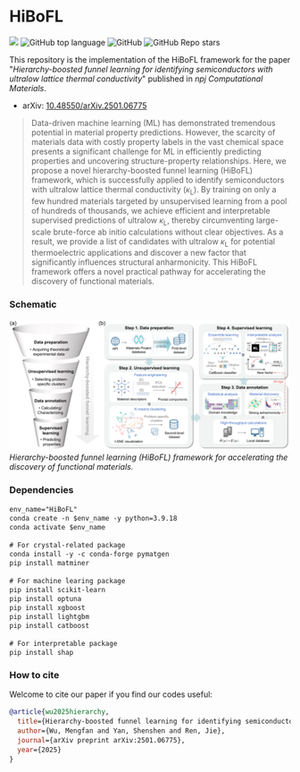 # HiBoFL
<a href="https://github.com/mf-wu/HiBoFL" target="_blank"><img src="https://img.shields.io/badge/Machine%20Learning-Lattice%20Thermal%20Conductivity-red.svg"></a>
![GitHub top language](https://img.shields.io/github/languages/top/mf-wu/HiBoFL)
![GitHub](https://img.shields.io/github/license/mf-wu/HiBoFL?style=flat-square)
![GitHub Repo stars](https://img.shields.io/github/stars/mf-wu/HiBoFL?style=social) 

This repository is the implementation of the HiBoFL framework for the paper "*Hierarchy-boosted funnel learning for identifying semiconductors with ultralow lattice thermal conductivity*" published in *npj Computational Materials*.  
- arXiv: [10.48550/arXiv.2501.06775](https://arxiv.org/abs/2501.06775)
>Data-driven machine learning (ML) has demonstrated tremendous potential in material property predictions. However, the scarcity of materials data with costly property labels in the vast chemical space presents a significant challenge for ML in efficiently predicting properties and uncovering structure-property relationships. Here, we propose a novel hierarchy-boosted funnel learning (HiBoFL) framework, which is successfully applied to identify semiconductors with ultralow lattice thermal conductivity ($\kappa_\mathrm{L}$). By training on only a few hundred materials targeted by unsupervised learning from a pool of hundreds of thousands, we achieve efficient and interpretable supervised predictions of ultralow $\kappa_\mathrm{L}$, thereby circumventing large-scale brute-force ab initio calculations without clear objectives. As a result, we provide a list of candidates with ultralow $\kappa_\mathrm{L}$ for potential thermoelectric applications and discover a new factor that significantly influences structural anharmonicity. This HiBoFL framework offers a novel practical pathway for accelerating the discovery of functional materials.

### Schematic
![image](https://github.com/mf-wu/HiBoFL/blob/main/figure/Fig1.png)
*Hierarchy-boosted funnel learning (HiBoFL) framework for accelerating the discovery of functional materials.*

### Dependencies
```
env_name="HiBoFL"
conda create -n $env_name -y python=3.9.18
conda activate $env_name

# For crystal-related package
conda install -y -c conda-forge pymatgen
pip install matminer

# For machine learing package
pip install scikit-learn
pip install optuna
pip install xgboost
pip install lightgbm
pip install catboost

# For interpretable package
pip install shap
```

### How to cite
Welcome to cite our paper if you find our codes useful:
```bibtex
@article{wu2025hierarchy,
  title={Hierarchy-boosted funnel learning for identifying semiconductors with ultralow lattice thermal conductivity},
  author={Wu, Mengfan and Yan, Shenshen and Ren, Jie},
  journal={arXiv preprint arXiv:2501.06775},
  year={2025}
}
```
